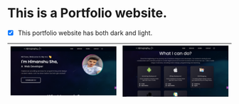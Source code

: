 # This is a Portfolio website.

- [x] This portfolio website has both dark and light.
       
| <img src='https://raw.githubusercontent.com/Himanshusha673/PortFolio_Flutter-/main/assets/imgs/CaptureSS1.png' width='500'>|<img src='https://raw.githubusercontent.com/Himanshusha673/PortFolio_Flutter-/main/assets/imgs/CaptureSS2.png' width='500'> |
|:---:|--------|
